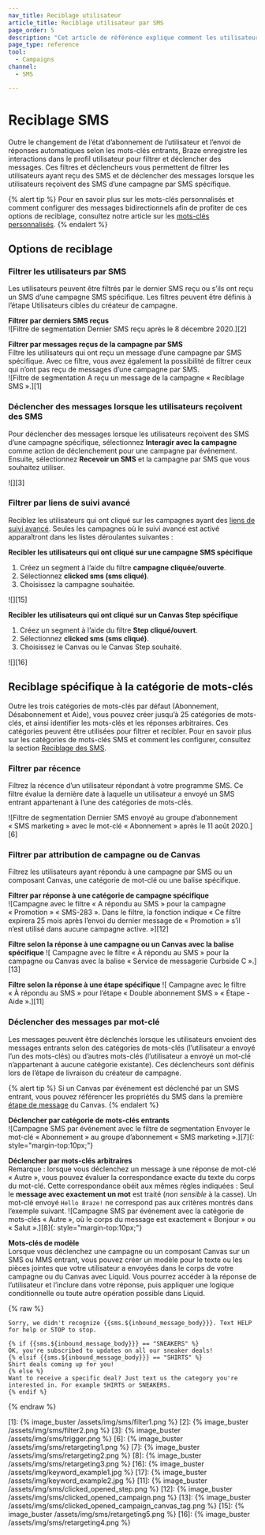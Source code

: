 ```yaml
---
nav_title: Reciblage utilisateur
article_title: Reciblage utilisateur par SMS
page_order: 5
description: "Cet article de référence explique comment les utilisateurs peuvent recibler leurs messages via les interactions par SMS."
page_type: reference
tool:
  - Campaigns
channel:
  - SMS

---
```


# Reciblage SMS

Outre le changement de l’état d’abonnement de l’utilisateur et l’envoi de réponses automatiques selon les mots-clés entrants, Braze enregistre les interactions dans le profil utilisateur pour filtrer et déclencher des messages. Ces filtres et déclencheurs vous permettent de filtrer les utilisateurs ayant reçu des SMS et de déclencher des messages lorsque les utilisateurs reçoivent des SMS d’une campagne par SMS spécifique. 

{% alert tip %}
Pour en savoir plus sur les mots-clés personnalisés et comment configurer des messages bidirectionnels afin de profiter de ces options de reciblage, consultez notre article sur les [mots-clés personnalisés]({{site.baseurl}}/user_guide/message_building_by_channel/sms/keywords/keyword_handling/).
{% endalert %}  

## Options de reciblage

### Filtrer les utilisateurs par SMS

Les utilisateurs peuvent être filtrés par le dernier SMS reçu ou s’ils ont reçu un SMS d’une campagne SMS spécifique. Les filtres peuvent être définis à l’étape Utilisateurs cibles du créateur de campagne. 

**Filtrer par derniers SMS reçus**<br>
![Filtre de segmentation Dernier SMS reçu après le 8 décembre 2020.][2]

**Filtrer par messages reçus de la campagne par SMS**<br>
Filtre les utilisateurs qui ont reçu un message d’une campagne par SMS spécifique. Avec ce filtre, vous avez également la possibilité de filtrer ceux qui n’ont pas reçu de messages d’une campagne par SMS. <br>
![Filtre de segmentation A reçu un message de la campagne « Reciblage SMS ».][1]

### Déclencher des messages lorsque les utilisateurs reçoivent des SMS

Pour déclencher des messages lorsque les utilisateurs reçoivent des SMS d’une campagne spécifique, sélectionnez **Interagir avec la campagne** comme action de déclenchement pour une campagne par événement. Ensuite, sélectionnez **Recevoir un SMS** et la campagne par SMS que vous souhaitez utiliser.

![][3]

### Filtrer par liens de suivi avancé

Reciblez les utilisateurs qui ont cliqué sur les campagnes ayant des [liens de suivi avancé]({{site.baseurl}}/user_guide/message_building_by_channel/sms/campaign/link_shortening/).
Seules les campagnes où le suivi avancé est activé apparaîtront dans les listes déroulantes suivantes :

**Recibler les utilisateurs qui ont cliqué sur une campagne SMS spécifique**
1. Créez un segment à l’aide du filtre **campagne cliquée/ouverte**.
2. Sélectionnez **clicked sms (sms cliqué)**.
3. Choisissez la campagne souhaitée.

![][15]

**Recibler les utilisateurs qui ont cliqué sur un Canvas Step spécifique**
1. Créez un segment à l’aide du filtre **Step cliqué/ouvert**.
2. Sélectionnez **clicked sms (sms cliqué)**.
3. Choisissez le Canvas ou le Canvas Step souhaité.

![][16]

## Reciblage spécifique à la catégorie de mots-clés

Outre les trois catégories de mots-clés par défaut (Abonnement, Désabonnement et Aide), vous pouvez créer jusqu’à 25 catégories de mots-clés, et ainsi identifier les mots-clés et les réponses arbitraires. Ces catégories peuvent être utilisées pour filtrer et recibler. Pour en savoir plus sur les catégories de mots-clés SMS et comment les configurer, consultez la section [Reciblage des SMS]({{site.baseurl}}/user_guide/message_building_by_channel/sms/campaign/retargeting/). 

### Filtrer par récence

Filtrez la récence d’un utilisateur répondant à votre programme SMS. Ce filtre évalue la dernière date à laquelle un utilisateur a envoyé un SMS entrant appartenant à l’une des catégories de mots-clés. 

![Filtre de segmentation Dernier SMS envoyé au groupe d’abonnement « SMS marketing » avec le mot-clé « Abonnement » après le 11 août 2020.][6]

### Filtrer par attribution de campagne ou de Canvas

Filtrez les utilisateurs ayant répondu à une campagne par SMS ou un composant Canvas, une catégorie de mot-clé ou une balise spécifique.

**Filtrer par réponse à une catégorie de campagne spécifique**<br>
![Campagne avec le filtre « A répondu au SMS » pour la campagne « Promotion » « SMS-283 ». Dans le filtre, la fonction indique « Ce filtre expirera 25 mois après l’envoi du dernier message de « Promotion » s’il n’est utilisé dans aucune campagne active. »][12]

**Filtre selon la réponse à une campagne ou un Canvas avec la balise spécifique**
![ Campagne avec le filtre « À répondu au SMS » pour la campagne ou Canvas avec la balise « Service de messagerie Curbside C ».][13]

**Filtre selon la réponse à une étape spécifique**
![ Campagne avec le filtre « À répondu au SMS » pour l’étape « Double abonnement SMS » « Étape - Aide ».][11]

### Déclencher des messages par mot-clé

Les messages peuvent être déclenchés lorsque les utilisateurs envoient des messages entrants selon des catégories de mots-clés (l’utilisateur a envoyé l’un des mots-clés) ou d’autres mots-clés (l’utilisateur a envoyé un mot-clé n’appartenant à aucune catégorie existante). Ces déclencheurs sont définis lors de l’étape de livraison du créateur de campagne.

{% alert tip %} 
Si un Canvas par événement est déclenché par un SMS entrant, vous pouvez référencer les propriétés du SMS dans la première [étape de message]({{site.baseurl}}/user_guide/engagement_tools/canvas/canvas_components/message_step/) du Canvas.
{% endalert %}

**Déclencher par catégorie de mots-clés entrants**<br>
![Campagne SMS par événement avec le filtre de segmentation Envoyer le mot-clé « Abonnement » au groupe d’abonnement « SMS marketing ».][7]{: style="margin-top:10px;"}

**Déclencher par mots-clés arbitraires**<br>
Remarque : lorsque vous déclenchez un message à une réponse de mot-clé « Autre », vous pouvez évaluer la correspondance exacte du texte du corps du mot-clé. Cette correspondance obéit aux mêmes règles indiquées : Seul le **message avec exactement un mot** est traité (_non sensible_ à la casse). Un mot-clé envoyé `Hello Braze!` ne correspond pas aux critères montrés dans l’exemple suivant. 
![Campagne SMS par événement avec la catégorie de mots-clés « Autre », où le corps du message est exactement « Bonjour » ou « Salut ».][8]{: style="margin-top:10px;"}

**Mots-clés de modèle**<br>
Lorsque vous déclenchez une campagne ou un composant Canvas sur un SMS ou MMS entrant, vous pouvez créer un modèle pour le texte ou les pièces jointes que votre utilisateur a envoyées dans le corps de votre campagne ou du Canvas avec Liquid. Vous pourrez accéder à la réponse de l’utilisateur et l’inclure dans votre réponse, puis appliquer une logique conditionnelle ou toute autre opération possible dans Liquid. 

{% raw %}

```liquid
Sorry, we didn't recognize {{sms.${inbound_message_body}}}. Text HELP for help or STOP to stop.
```

```liquid
{% if {{sms.${inbound_message_body}}} == "SNEAKERS" %}
OK, you're subscribed to updates on all our sneaker deals!
{% elsif {{sms.${inbound_message_body}}} == "SHIRTS" %}
Shirt deals coming up for you!
{% else %}
Want to receive a specific deal? Just text us the category you're interested in. For example SHIRTS or SNEAKERS.
{% endif %}
```

{% endraw %}

[1]: {% image_buster /assets/img/sms/filter1.png %}
[2]: {% image_buster /assets/img/sms/filter2.png %}
[3]: {% image_buster /assets/img/sms/trigger.png %} 
[6]: {% image_buster /assets/img/sms/retargeting1.png %}
[7]: {% image_buster /assets/img/sms/retargeting2.png %}
[8]: {% image_buster /assets/img/sms/retargeting3.png %}
[16]: {% image_buster /assets/img/keyword_example1.jpg %}
[17]: {% image_buster /assets/img/keyword_example2.jpg %}
[11]: {% image_buster /assets/img/sms/clicked_opened_step.png %}
[12]: {% image_buster /assets/img/sms/clicked_opened_campaign.png %}
[13]: {% image_buster /assets/img/sms/clicked_opened_campaign_canvas_tag.png %} 
[15]: {% image_buster /assets/img/sms/retargeting5.png %} 
[16]: {% image_buster /assets/img/sms/retargeting4.png %}
